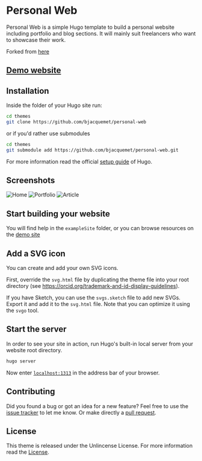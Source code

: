 # Personal Web

Personal Web is a simple Hugo template to build a personal website including portfolio and blog sections. It will mainly suit freelancers who want to showcase their work.

Forked from [here](https://github.com/bjacquemet/personal-web)

## [Demo website](https://personal-web-example.netlify.com/post/)

## Installation

Inside the folder of your Hugo site run:

```bash
cd themes
git clone https://github.com/bjacquemet/personal-web
```

or if you'd rather use submodules

```bash
cd themes
git submodule add https://github.com/bjacquemet/personal-web.git
```

For more information read the official [setup guide](https://gohugo.io/getting-started/installing/) of Hugo.

## Screenshots

![Home](https://raw.githubusercontent.com/bjacquemet/personal-web/master/images/screenshot.png)
![Portfolio](https://raw.githubusercontent.com/bjacquemet/personal-web/master/images/tn.png)
![Article](https://raw.githubusercontent.com/bjacquemet/personal-web/master/images/post.png)


## Start building your website
You will find help in the `exampleSite` folder, or you can browse resources on the [demo site](https://personal-web-example.netlify.com/post/)

## Add a SVG icon
You can create and add your own SVG icons.

First, override the `svg.html` file by duplicating the theme file into your root directory (see https://orcid.org/trademark-and-id-display-guidelines).

If you have Sketch, you can use the `svgs.sketch` file to add new SVGs. Export it and add it to the `svg.html` file. Note that you can  optimize it using the `svgo` tool.

## Start the server

In order to see your site in action, run Hugo's built-in local server from your website root directory.

```bash
hugo server
```

Now enter [`localhost:1313`](http://localhost:1313) in the address bar of your browser.


## Contributing

Did you found a bug or got an idea for a new feature? Feel free to use the [issue tracker](https://github.com/bjacquemet/personal-web/issues) to let me know. Or make directly a [pull request](https://github.com/bjacquemet/personal-web/pulls).


## License

This theme is released under the Unlincense License. For more information read the [License](https://github.com/bjacquemet/personal-web/blob/master/LICENSE).